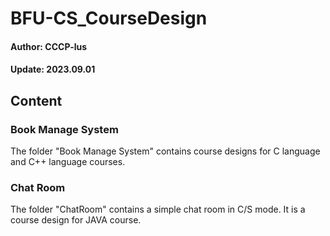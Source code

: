 # BFU-CS_CourseDesign
#### Author: CCCP-lus
#### Update: 2023.09.01

## Content
### Book Manage System
The folder "Book Manage System" contains course designs for C language and C++ language courses.
### Chat Room
The folder "ChatRoom" contains a simple chat room in C/S mode. It is a course design for JAVA course.
